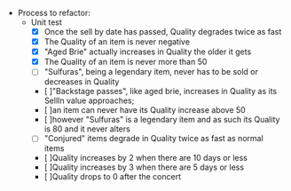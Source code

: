 - Process to refactor:
    - Unit test
        - [x] Once the sell by date has passed, Quality degrades twice as fast
        - [x] The Quality of an item is never negative
        - [x] "Aged Brie" actually increases in Quality the older it gets
        - [x] The Quality of an item is never more than 50
        - [ ] "Sulfuras", being a legendary item, never has to be sold or decreases in Quality
        - [ ]"Backstage passes", like aged brie, increases in Quality as its SellIn value approaches;
        - [ ]an item can never have its Quality increase above 50
        - [ ]however "Sulfuras" is a
             legendary item and as such its Quality is 80 and it never alters
       - [ ]  "Conjured" items degrade in Quality twice as fast as normal items
       - [ ]Quality increases by 2 when there are 10 days or less
       - [ ]Quality increases by 3 when there are 5 days or less
       - [ ]Quality drops to 0 after the concert